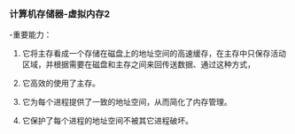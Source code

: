 ### 计算机存储器-虚拟内存2

\-重要能力：

1. 它将主存看成一个存储在磁盘上的地址空间的高速缓存，在主存中只保存活动区域，并根据需要在磁盘和主存之间来回传送数据、通过这种方式，
2. 它高效的使用了主存。
    
2. 它为每个进程提供了一致的地址空间，从而简化了内存管理。
    
3. 它保护了每个进程的地址空间不被其它进程破坏。
